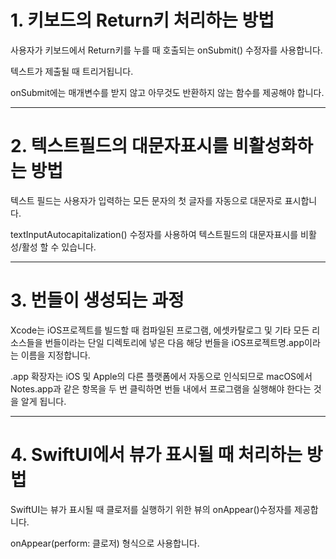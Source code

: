 ﻿
# 1. 키보드의 Return키 처리하는 방법

사용자가 키보드에서 Return키를 누를 때 호출되는 onSubmit() 수정자를 사용합니다.

텍스트가 제출될 때 트리거됩니다.

onSubmit에는 매개변수를 받지 않고 아무것도 반환하지 않는 함수를 제공해야 합니다.

----------

# 2. 텍스트필드의 대문자표시를 비활성화하는 방법

텍스트 필드는 사용자가 입력하는 모든 문자의 첫 글자를 자동으로 대문자로 표시합니다.

textInputAutocapitalization() 수정자를 사용하여 텍스트필드의 대문자표시를 비활성/활성 할 수 있습니다.

----------

# 3. 번들이 생성되는 과정

Xcode는 iOS프로젝트를 빌드할 때 컴파일된 프로그램, 에셋카탈로그 및 기타 모든 리소스들을 번들이라는 단일 디렉토리에 넣은 다음 해당 번들을 iOS프로젝트명.app이라는 이름을 지정합니다.

.app 확장자는 iOS 및 Apple의 다른 플랫폼에서 자동으로 인식되므로 macOS에서 Notes.app과 같은 항목을 두 번 클릭하면 번들 내에서 프로그램을 실행해야 한다는 것을 알게 됩니다.

----------

# 4. SwiftUI에서 뷰가 표시될 때 처리하는 방법

SwiftUI는 뷰가 표시될 때 클로저를 실행하기 위한 뷰의 onAppear()수정자를 제공합니다.

onAppear(perform: 클로저) 형식으로 사용합니다.
